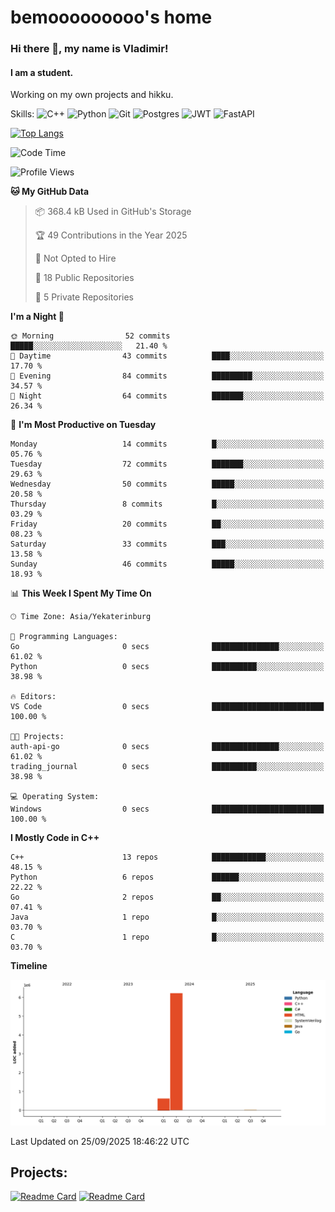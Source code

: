 # bemooooooooo's home
### Hi there 👋, my name is Vladimir!
#### I am a student.
Working on my own projects and hikku.

Skills: ![C++](https://img.shields.io/badge/c++-%2300599C.svg?style=for-the-badge&logo=c%2B%2B&logoColor=white) ![Python](https://img.shields.io/badge/python-3670A0?style=for-the-badge&logo=python&logoColor=ffdd54) ![Git](https://img.shields.io/badge/git-%23F05033.svg?style=for-the-badge&logo=git&logoColor=white) ![Postgres](https://img.shields.io/badge/postgres-%23316192.svg?style=for-the-badge&logo=postgresql&logoColor=white) ![JWT](https://img.shields.io/badge/JWT-black?style=for-the-badge&logo=JSON%20web%20tokens) ![FastAPI](https://img.shields.io/badge/FastAPI-005571?style=for-the-badge&logo=fastapi)
<!--![GitHub streak stats](https://streak-stats.demolab.com/?user=bemooooooooo)-->

[![Top Langs](https://github-readme-stats.vercel.app/api/top-langs/?username=bemooooooooo)](https://github.com/anuraghazra/github-readme-stats)

<!--START_SECTION:waka-->
![Code Time](http://img.shields.io/badge/Code%20Time-92%20hrs%203%20mins-blue)

![Profile Views](http://img.shields.io/badge/Profile%20Views-0-blue)

**🐱 My GitHub Data** 

> 📦 368.4 kB Used in GitHub's Storage 
 > 
> 🏆 49 Contributions in the Year 2025
 > 
> 🚫 Not Opted to Hire
 > 
> 📜 18 Public Repositories 
 > 
> 🔑 5 Private Repositories 
 > 
**I'm a Night 🦉** 

```text
🌞 Morning                52 commits          █████░░░░░░░░░░░░░░░░░░░░   21.40 % 
🌆 Daytime                43 commits          ████░░░░░░░░░░░░░░░░░░░░░   17.70 % 
🌃 Evening                84 commits          █████████░░░░░░░░░░░░░░░░   34.57 % 
🌙 Night                  64 commits          ███████░░░░░░░░░░░░░░░░░░   26.34 % 
```
📅 **I'm Most Productive on Tuesday** 

```text
Monday                   14 commits          █░░░░░░░░░░░░░░░░░░░░░░░░   05.76 % 
Tuesday                  72 commits          ███████░░░░░░░░░░░░░░░░░░   29.63 % 
Wednesday                50 commits          █████░░░░░░░░░░░░░░░░░░░░   20.58 % 
Thursday                 8 commits           █░░░░░░░░░░░░░░░░░░░░░░░░   03.29 % 
Friday                   20 commits          ██░░░░░░░░░░░░░░░░░░░░░░░   08.23 % 
Saturday                 33 commits          ███░░░░░░░░░░░░░░░░░░░░░░   13.58 % 
Sunday                   46 commits          █████░░░░░░░░░░░░░░░░░░░░   18.93 % 
```


📊 **This Week I Spent My Time On** 

```text
🕑︎ Time Zone: Asia/Yekaterinburg

💬 Programming Languages: 
Go                       0 secs              ███████████████░░░░░░░░░░   61.02 % 
Python                   0 secs              ██████████░░░░░░░░░░░░░░░   38.98 % 

🔥 Editors: 
VS Code                  0 secs              █████████████████████████   100.00 % 

🐱‍💻 Projects: 
auth-api-go              0 secs              ███████████████░░░░░░░░░░   61.02 % 
trading_journal          0 secs              ██████████░░░░░░░░░░░░░░░   38.98 % 

💻 Operating System: 
Windows                  0 secs              █████████████████████████   100.00 % 
```

**I Mostly Code in C++** 

```text
C++                      13 repos            ████████████░░░░░░░░░░░░░   48.15 % 
Python                   6 repos             ██████░░░░░░░░░░░░░░░░░░░   22.22 % 
Go                       2 repos             ██░░░░░░░░░░░░░░░░░░░░░░░   07.41 % 
Java                     1 repo              █░░░░░░░░░░░░░░░░░░░░░░░░   03.70 % 
C                        1 repo              █░░░░░░░░░░░░░░░░░░░░░░░░   03.70 % 
```



**Timeline**

![Lines of Code chart](https://raw.githubusercontent.com/bemooooooooo/bemooooooooo/main/assets/bar_graph.png)


 Last Updated on 25/09/2025 18:46:22 UTC
<!--END_SECTION:waka-->

## Projects:
[![Readme Card](https://github-readme-stats.vercel.app/api/pin/?username=bemooooooooo&repo=Gui-for-DataBase)](https://github.com/bemooooooooo/Gui-for-DataBase) [![Readme Card](https://github-readme-stats.vercel.app/api/pin/?username=bemooooooooo&repo=FileService)](https://github.com/bemooooooooo/FileService)

